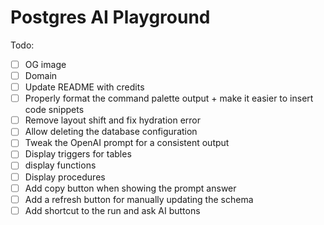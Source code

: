 # Postgres AI Playground

Todo:
- [ ] OG image
- [ ] Domain
- [ ] Update README with credits
- [ ] Properly format the command palette output + make it easier to insert code snippets
- [ ] Remove layout shift and fix hydration error
- [ ] Allow deleting the database configuration
- [ ] Tweak the OpenAI prompt for a consistent output
- [ ] Display triggers for tables
- [ ] display functions
- [ ] Display procedures
- [ ] Add copy button when showing the prompt answer
- [ ] Add a refresh button for manually updating the schema
- [ ] Add shortcut to the run and ask AI buttons